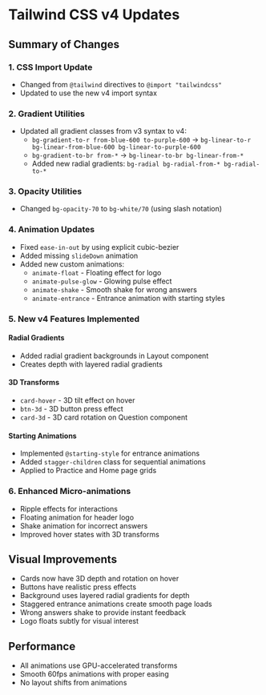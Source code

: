 # Tailwind CSS v4 Updates

## Summary of Changes

### 1. CSS Import Update
- Changed from `@tailwind` directives to `@import "tailwindcss"`
- Updated to use the new v4 import syntax

### 2. Gradient Utilities
- Updated all gradient classes from v3 syntax to v4:
  - `bg-gradient-to-r from-blue-600 to-purple-600` → `bg-linear-to-r bg-linear-from-blue-600 bg-linear-to-purple-600`
  - `bg-gradient-to-br from-*` → `bg-linear-to-br bg-linear-from-*`
  - Added new radial gradients: `bg-radial bg-radial-from-* bg-radial-to-*`

### 3. Opacity Utilities
- Changed `bg-opacity-70` to `bg-white/70` (using slash notation)

### 4. Animation Updates
- Fixed `ease-in-out` by using explicit cubic-bezier
- Added missing `slideDown` animation
- Added new custom animations:
  - `animate-float` - Floating effect for logo
  - `animate-pulse-glow` - Glowing pulse effect
  - `animate-shake` - Smooth shake for wrong answers
  - `animate-entrance` - Entrance animation with starting styles

### 5. New v4 Features Implemented

#### Radial Gradients
- Added radial gradient backgrounds in Layout component
- Creates depth with layered radial gradients

#### 3D Transforms
- `card-hover` - 3D tilt effect on hover
- `btn-3d` - 3D button press effect
- `card-3d` - 3D card rotation on Question component

#### Starting Animations
- Implemented `@starting-style` for entrance animations
- Added `stagger-children` class for sequential animations
- Applied to Practice and Home page grids

### 6. Enhanced Micro-animations
- Ripple effects for interactions
- Floating animation for header logo
- Shake animation for incorrect answers
- Improved hover states with 3D transforms

## Visual Improvements
- Cards now have 3D depth and rotation on hover
- Buttons have realistic press effects
- Background uses layered radial gradients for depth
- Staggered entrance animations create smooth page loads
- Wrong answers shake to provide instant feedback
- Logo floats subtly for visual interest

## Performance
- All animations use GPU-accelerated transforms
- Smooth 60fps animations with proper easing
- No layout shifts from animations